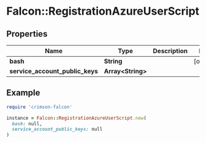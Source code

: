 # Falcon::RegistrationAzureUserScript

## Properties

| Name | Type | Description | Notes |
| ---- | ---- | ----------- | ----- |
| **bash** | **String** |  | [optional] |
| **service_account_public_keys** | **Array&lt;String&gt;** |  |  |

## Example

```ruby
require 'crimson-falcon'

instance = Falcon::RegistrationAzureUserScript.new(
  bash: null,
  service_account_public_keys: null
)
```

